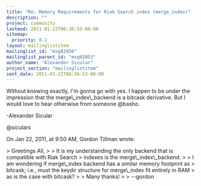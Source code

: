 ```yaml
---
title: "Re: Memory Requirements for Riak Search index (merge_index)"
description: ""
project: community
lastmod: 2011-01-22T08:36:53-08:00
sitemap:
  priority: 0.2
layout: mailinglistitem
mailinglist_id: "msg02056"
mailinglist_parent_id: "msg02053"
author_name: "Alexander Sicular"
project_section: "mailinglistitem"
sent_date: 2011-01-22T08:36:53-08:00
---
```



Without knowing exactly, I'm gonna go with yes. I happen to be under the 
impression that the merge\\_index\\_backend is a bitcask derivative. But I would 
love to hear otherwise from someone @basho.

-Alexander Sicular

@siculars

On Jan 22, 2011, at 9:50 AM, Gordon Tillman wrote:

&gt; Greetings All,
&gt; 
&gt; It is my understanding the only backend that is compatible with Riak Search 
&gt; indexes is the merge\\_index\\_backend.
&gt; 
&gt; I am wondering if merge\\_index backend has a similar memory footprint as 
&gt; bitcask; i.e., must the keydir structure for merge\\_index fit entirely in RAM 
&gt; as is the case with bitcask?
&gt; 
&gt; Many thanks!
&gt; 
&gt; --gordon
